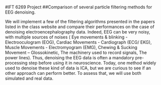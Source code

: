 #IFT 6269 Project
##Comparison of several particle filtering methods for EEG denoising.

We will implement a few of the filtering algorithms presented in the papers listed in the class website and compare their performances on the  case of denoising electroencephalography data. Indeed, EEG can be very noisy, with multiple sources of noises ( Eye movements & blinking - Electrooculogram (EOG), Cardiac Movements - Cardiograph (ECG/ EKG), Muscle Movements - Electromyogram (EMG),  Chewing & Sucking Movement – Glossokinetic, The machinery used to record signals, The power lines). Thus, denoising the EEG data is often a mandatory pre-processing step before using it in neuroscience. Today, one method widely used to denoise these kind of data is ICA, but we are curious to see if an other approach can perform better. To assess that, we will use both simulated and real data.